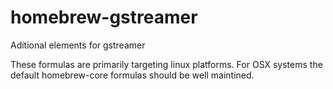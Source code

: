 # homebrew-gstreamer
Aditional elements for gstreamer

These formulas are primarily targeting linux platforms. For OSX systems the default homebrew-core formulas should be well maintined.
